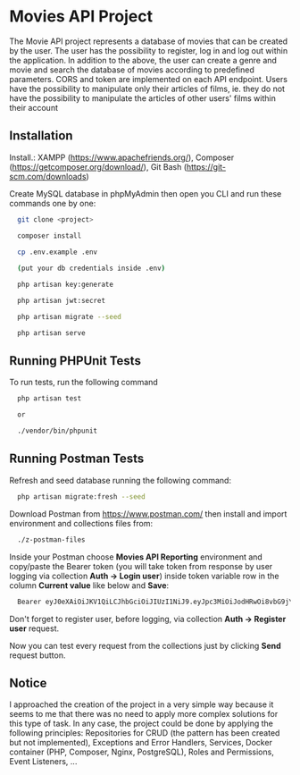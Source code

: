 
# Movies API Project

The Movie API project represents a database of movies that can be created by the user. The user has the possibility to register, log in and log out within the application. In addition to the above, the user can create a genre and movie and search the database of movies according to predefined parameters.
CORS and token are implemented on each API endpoint. Users have the possibility to manipulate only their articles of films, ie. they do not have the possibility to manipulate the articles of other users' films within their account


## Installation

Install.: 
XAMPP (https://www.apachefriends.org/), 
Composer (https://getcomposer.org/download/), 
Git Bash (https://git-scm.com/downloads) 

Create MySQL database in phpMyAdmin then open you CLI and run these commands one by one:

```bash
  git clone <project>

  composer install

  cp .env.example .env 
  
  (put your db credentials inside .env)

  php artisan key:generate

  php artisan jwt:secret

  php artisan migrate --seed

  php artisan serve


```
    
## Running PHPUnit Tests

To run tests, run the following command

```bash
  php artisan test

  or

  ./vendor/bin/phpunit
```
## Running Postman Tests

Refresh and seed database running the following command:

```bash
  php artisan migrate:fresh --seed
```
Download Postman from https://www.postman.com/ then install and import environment and collections files from:

```bash
  ./z-postman-files
```
Inside your Postman choose <b>Movies API Reporting</b> environment and copy/paste the Bearer token (you will take token from response by user logging via collection <b>Auth -> Login user</b>) inside token variable row in the column <b>Current value</b> like below and <b>Save</b>:

```bash
  Bearer eyJ0eXAiOiJKV1QiLCJhbGciOiJIUzI1NiJ9.eyJpc3MiOiJodHRwOi8vbG9jYWxob3N0OjgwMDAvYXBpL3YxL2xvZ2luIiwiaWF0IjoxNjg4MDM1MjgyLCJleHAiOjE2ODgwMzg4ODIsIm5iZiI6MTY4ODAzNTI4MiwianRpIjoiNFJwNUd1dGdJTWMzWjJ1MiIsInN1YiI6IjExIiwicHJ2IjoiMjNiZDVjODk0OWY2MDBhZGIzOWU3MDFjNDAwODcyZGI3YTU5NzZmNyJ9.uf7QsEz_vrreHbx-wZ4LE7Y0w0Mpu-25FK7K9jn6J1I
```
Don't forget to register user, before logging, via collection <b>Auth -> Register user</b> request.

Now you can test every request from the collections just by clicking <b>Send</b> request button.

## Notice

I approached the creation of the project in a very simple way because it seems to me that there was no need to apply more complex solutions for this type of task. In any case, the project could be done by applying the following principles: Repositories for CRUD (the pattern has been created but not implemented), Exceptions and Error Handlers, Services, Docker container (PHP, Composer, Nginx, PostgreSQL), Roles and Permissions, Event Listeners, ...
